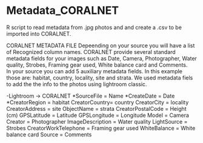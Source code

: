 # Metadata_CORALNET
R script to read metadata from .jpg photos and and create a .csv to be imported into CORALNET.

CORALNET METADATA FILE
Depeending on your source you will have a list of Recognized column names. CORALNET provide several standard metadata fields 
for your images such as Date, Camera, Photographer, Water quality, Strobes, Framing gear used, White balance card and Comments.  
In your source you can add 5 auxiliary metadata fields. In this example those are: habitat, country, locality, site and strata. 
We used metadata fiels to add the the info to the photos using lightroom classic.

-Lightroom -> CORALNET
*SourceFile = Name 
*CreateDate = Date
*CreatorRegion = habitat
CreatorCountry= country
CreatorCity = locality
CreatorAddress = site
ObjectName = strata
CreatorPostalCode = Height (cm)
GPSLatitude = Latitude
GPSLongitude = Longitude
Model = Camera
Creator = Photographer
ImageDescription = Water quality
LightSource = Strobes
CreatorWorkTelephone = Framing gear used 
WhiteBalance = White balance card
Source = Comments

